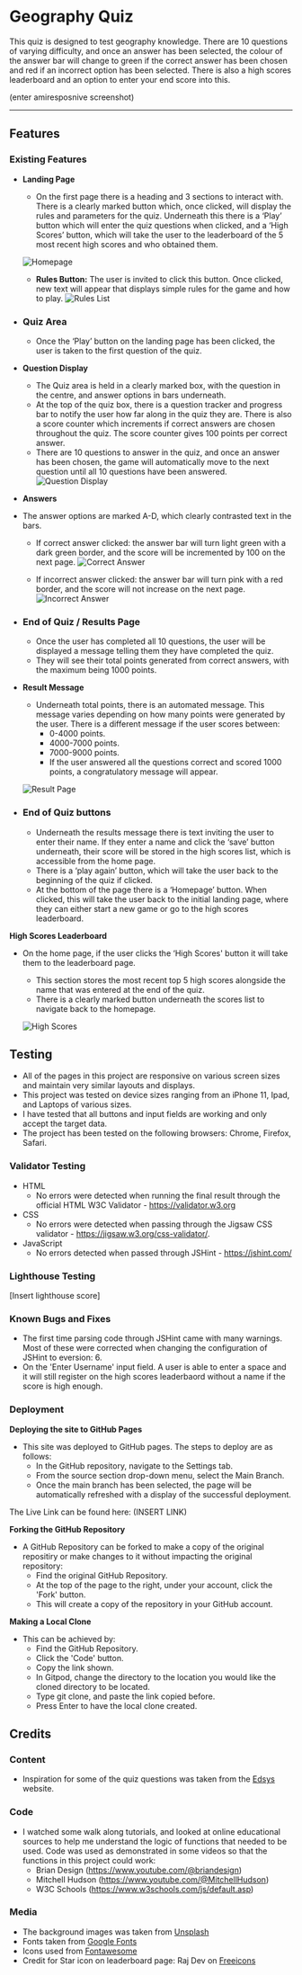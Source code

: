 # Geography Quiz

This quiz is designed to test geography knowledge. There are 10 questions of varying difficulty, and once an answer has been selected, the colour of the answer bar will change to green if the correct answer has been chosen and red if an incorrect option has been selected. There is also a high scores leaderboard and an option to enter your end score into this. 

(enter amiresposnive screenshot)

------

## Features 

### Existing Features

 - **Landing Page**

    - On the first page there is a heading and 3 sections to interact with. There is a clearly marked button which, once clicked, will display the rules and parameters for the quiz. Underneath this there is a ‘Play’ button which will enter the quiz questions when clicked, and a ‘High Scores’ button, which will take the user to the leaderboard of the 5 most recent high scores and who obtained them. 
    
    ![Homepage](/assets/images/homepage.png)

    - **Rules Button:**
    The user is invited to click this button. Once clicked, new text will appear that displays simple rules for the game and how to play. 
    ![Rules List](/assets/images/rules-list.png)

 - ### Quiz Area

    * Once the ‘Play’ button on the landing page has been clicked, the user is taken to the first question of the quiz.

 - **Question Display**

    - The Quiz area is held in a clearly marked box, with the question in the centre, and answer options in bars underneath. 
    - At the top of the quiz box, there is a question tracker and progress bar to notify the user how far along in the quiz they are. There is also a score counter which increments if correct answers are chosen throughout the quiz. The score counter gives 100 points per correct answer.
    - There are 10 questions to answer in the quiz, and once an answer has been chosen, the game will automatically move to the next question until all 10 questions have been answered. 
    ![Question Display](/assets/images/question-display.png)

- **Answers**
 * The answer options are marked A-D, which clearly contrasted text in the bars. 
    * If correct answer clicked: the answer bar will turn light green with a dark green border, and the score will be incremented by 100 on the next page.
    ![Correct Answer](/assets/images/correct-answer.png)

    * If incorrect answer clicked: the answer bar will turn pink with a red border, and the score will not increase on the next page. 
    ![Incorrect Answer](/assets/images/incorrect-answer.png)

- ### End of Quiz / Results Page
    * Once the user has completed all 10 questions, the user will be displayed a message telling them they have completed the quiz. 
    * They will see their total points generated from correct answers, with the maximum being 1000 points. 

- **Result Message**
    - Underneath total points, there is an automated message. This message varies depending on how many points were generated by the user. There is a different message if the user scores between:
        * 0-4000 points.
        * 4000-7000 points.
        * 7000-9000 points.
        * If the user answered all the questions correct and scored 1000 points, a congratulatory message will appear. 

    ![Result Page](/assets/images/result-page.png)

- ### End of Quiz buttons
    * Underneath the results message there is text inviting the user to enter their name. If they enter a name and click the ‘save’ button underneath, their score will be stored in the high scores list, which is accessible from the home page. 
    * There is a ‘play again’ button, which will take the user back to the beginning of the quiz if clicked. 
    * At the bottom of the page there is a ‘Homepage’ button. When clicked, this will take the user back to the initial landing page, where they can either start a new game or go to the high scores leaderboard. 

**High Scores Leaderboard**
- On the home page, if the user clicks the ‘High Scores' button it will take them to the leaderboard page. 
    * This section stores the most recent top 5 high scores alongside the name that was entered at the end of the quiz. 
    * There is a clearly marked button underneath the scores list to navigate back to the homepage. 

   ![High Scores](/assets/images/leaderboard.png)


## Testing 

- All of the pages in this project are responsive on various screen sizes and maintain very similar layouts and displays. 
- This project was tested on device sizes ranging from an iPhone 11, Ipad, and Laptops of various sizes. 
- I have tested that all buttons and input fields are working and only accept the target data. 
- The project has been tested on the following browsers: Chrome, Firefox, Safari. 

### Validator Testing
- HTML
    - No errors were detected when running the final result through the official HTML W3C Validator - https://validator.w3.org
- CSS
    - No errors were detected when passing through the Jigsaw CSS validator - https://jigsaw.w3.org/css-validator/. 
- JavaScript
    - No errors detected when passed through JSHint - https://jshint.com/

### Lighthouse Testing
[Insert lighthouse score]

### Known Bugs and Fixes
 - The first time parsing code through JSHint came with many warnings. Most of these were corrected when changing the configuration of JSHint to eversion: 6. 
 - On the 'Enter Username' input field. A user is able to enter a space and it will still register on the high scores leaderbaord without a name if the score is high enough. 

### Deployment
**Deploying the site to GitHub Pages**
- This site was deployed to GitHub pages. The steps to deploy are as follows:
    - In the GitHub repository, navigate to the Settings tab.
    - From the source section drop-down menu, select the Main Branch.
    - Once the main branch has been selected, the page will be automatically refreshed with a display of the successful deployment.

The Live Link can be found here: (INSERT LINK)

**Forking the GitHub Repository**
- A GitHub Repository can be forked to make a copy of the original repositiry or make changes to it without impacting the original repository:
    - Find the original GitHub Repository. 
    - At the top of the page to the right, under your account, click the 'Fork' button.
    - This will create a copy of the repository in your GitHub account. 

**Making a Local Clone**
- This can be achieved by:
    * Find the GitHub Repository.
    * Click the 'Code' button.
    * Copy the link shown.
    * In Gitpod, change the directory to the location you would like the cloned directory to be located. 
    * Type git clone, and paste the link copied before. 
    * Press Enter to have the local clone created. 

## Credits

### Content
- Inspiration for some of the quiz questions was taken from the [Edsys](https://www.edsys.in/geography-quiz-for-kids-107-questions-answers/#4) website.

### Code
- I watched some walk along tutorials, and looked at online educational sources to help me understand the logic of functions that needed to be used. Code was used as demonstrated in some videos so that the functions in this project could work:
    - Brian Design (https://www.youtube.com/@briandesign)
    - Mitchell Hudson (https://www.youtube.com/@MitchellHudson)
    - W3C Schools (https://www.w3schools.com/js/default.asp)


### Media 
- The background images was taken from [Unsplash](https://unsplash.com/)
- Fonts taken from [Google Fonts](https://fonts.google.com/)
- Icons used from [Fontawesome](https://fontawesome.com/)
- Credit for Star icon on leaderboard page: Raj Dev on [Freeicons](https://freeicons.io/)



